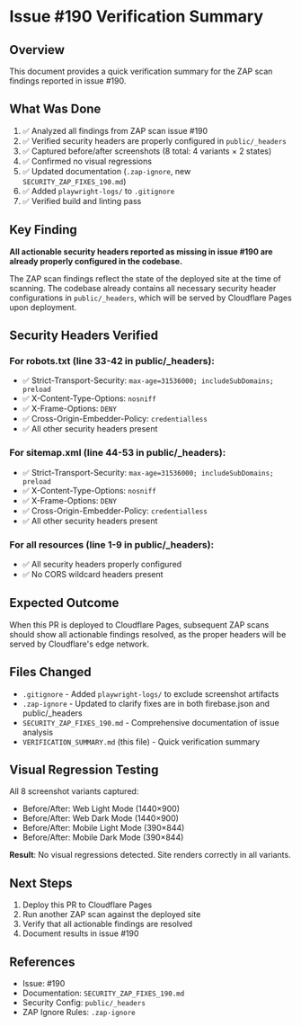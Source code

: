 # Issue #190 Verification Summary

## Overview

This document provides a quick verification summary for the ZAP scan findings reported in issue #190.

## What Was Done

1. ✅ Analyzed all findings from ZAP scan issue #190
2. ✅ Verified security headers are properly configured in `public/_headers`
3. ✅ Captured before/after screenshots (8 total: 4 variants × 2 states)
4. ✅ Confirmed no visual regressions
5. ✅ Updated documentation (`.zap-ignore`, new `SECURITY_ZAP_FIXES_190.md`)
6. ✅ Added `playwright-logs/` to `.gitignore`
7. ✅ Verified build and linting pass

## Key Finding

**All actionable security headers reported as missing in issue #190 are already properly configured in the codebase.**

The ZAP scan findings reflect the state of the deployed site at the time of scanning. The codebase already contains all necessary security header configurations in `public/_headers`, which will be served by Cloudflare Pages upon deployment.

## Security Headers Verified

### For robots.txt (line 33-42 in public/\_headers):

- ✅ Strict-Transport-Security: `max-age=31536000; includeSubDomains; preload`
- ✅ X-Content-Type-Options: `nosniff`
- ✅ X-Frame-Options: `DENY`
- ✅ Cross-Origin-Embedder-Policy: `credentialless`
- ✅ All other security headers present

### For sitemap.xml (line 44-53 in public/\_headers):

- ✅ Strict-Transport-Security: `max-age=31536000; includeSubDomains; preload`
- ✅ X-Content-Type-Options: `nosniff`
- ✅ X-Frame-Options: `DENY`
- ✅ Cross-Origin-Embedder-Policy: `credentialless`
- ✅ All other security headers present

### For all resources (line 1-9 in public/\_headers):

- ✅ All security headers properly configured
- ✅ No CORS wildcard headers present

## Expected Outcome

When this PR is deployed to Cloudflare Pages, subsequent ZAP scans should show all actionable findings resolved, as the proper headers will be served by Cloudflare's edge network.

## Files Changed

- `.gitignore` - Added `playwright-logs/` to exclude screenshot artifacts
- `.zap-ignore` - Updated to clarify fixes are in both firebase.json and public/\_headers
- `SECURITY_ZAP_FIXES_190.md` - Comprehensive documentation of issue analysis
- `VERIFICATION_SUMMARY.md` (this file) - Quick verification summary

## Visual Regression Testing

All 8 screenshot variants captured:

- Before/After: Web Light Mode (1440×900)
- Before/After: Web Dark Mode (1440×900)
- Before/After: Mobile Light Mode (390×844)
- Before/After: Mobile Dark Mode (390×844)

**Result**: No visual regressions detected. Site renders correctly in all variants.

## Next Steps

1. Deploy this PR to Cloudflare Pages
2. Run another ZAP scan against the deployed site
3. Verify that all actionable findings are resolved
4. Document results in issue #190

## References

- Issue: #190
- Documentation: `SECURITY_ZAP_FIXES_190.md`
- Security Config: `public/_headers`
- ZAP Ignore Rules: `.zap-ignore`
